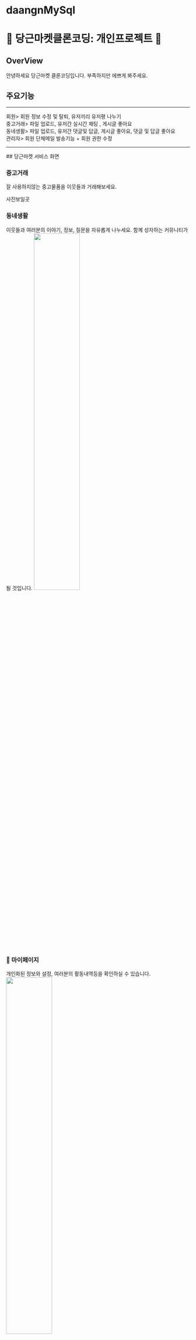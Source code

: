 # daangnMySql
# 🚀 당근마켓클론코딩: 개인프로젝트 🚀

## OverView
안녕하세요 당근마켓 클론코딩입니다. 부족하지만 에쁘게 봐주세요.

## 주요기능
<hr>
회원> 회원 정보 수정 및 탈퇴, 유저끼리 유저평 나누기 <br>
중고거래> 파일 업로드, 유저간 실시간 채팅 , 게시글 좋아요 <br>
동네생활> 파일 업로드, 유저간 댓글및 답글, 게시글 좋아요, 댓글 및 답글 좋아요 <br>
관리자> 회원 단체메일 발송기능 + 회원 권한 수정
<hr>
## 당근마켓 서비스 화면

### 중고거래

잘 사용하지않는 중고물품을 이웃들과 거래해보세요.

사진보일곳

### 동네생활

이웃들과 여러분의 이야기, 정보, 질문을 자유롭게 나누세요. 함께 성자하는 커뮤니티가 될 것입니다.
<img src="https://github.com/kim-sung-sig/daangnMySql/assets/144510755/4549ef64-e5e0-41d1-a874-9729cdcc4622" width="50%"/>


### 👤 마이페이지

개인화된 정보와 설정, 여러분의 활동내역등을 확인하실 수 있습니다. <br>
<img src="https://github.com/kim-sung-sig/daangnMySql/assets/144510755/8ed66a6d-1a33-4bc4-bbc5-2ac6a5cadf68" width="50%"/>



### 개발환경

- OS
  - Local : Windows
  - AWS : Ubuntu
- IDE
  - Eclipse, STS
- DataBase
  - MySQL


### 상세 스택

- BackEnd
  - JAVA 17, SpringBoot 3.2.4, Lombok, SpringSecuriy
  - Mybatis, MySQL, Oracle
  - Gradle
- FrontEnd
  - HTML5, CSS3, JavaScript(ES6)
  - JQuery, axios, thymeleaf, momentJS, SocketJS, Stomp
  - ui-kit


### ERD
<img src="https://github.com/kim-sung-sig/daangnMySql/assets/144510755/8c0d5554-0bc8-4c77-8eb7-e8247e404768" width="50%" style="margin: auto;" />
